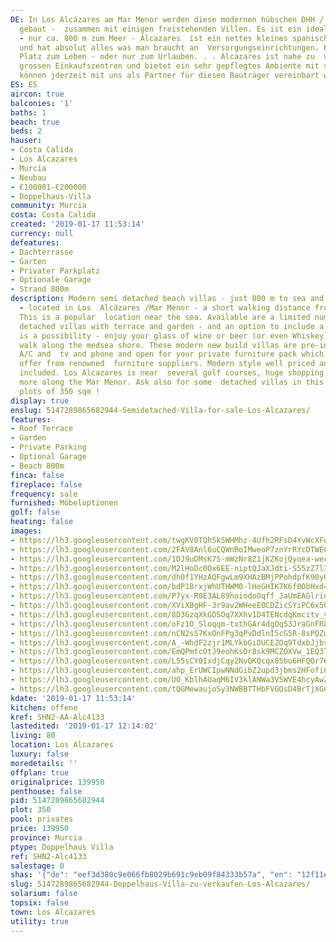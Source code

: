 ```yaml
---
DE: In Los Alcázares am Mar Menor werden diese modernen hübschen DHH / Doppelhaushälften
  gebaut -  zusammen mit einigen freistehenden Villen. Es ist ein idealer Standort
  - nur ca. 800 m zum Meer - Alcazares  ist ein nettes kleines spanisches Mittelmeerstädtchen
  und hat absolut alles was man braucht an  Versorgungseinrichtungen. Ein idealer
  Platz zum Leben - oder nur zum Urlauben. . . Alcazares ist nahe zu  vielen Golfplätzen,
  grossen Einkaufszentren und bietet ein sehr gepflegtes Ambiente mit spanischem Flair.  Besichtigungen
  können jderzeit mit uns als Partner für diesen Bauträger vereinbart werden.
ES: ES
aircon: true
balconies: '1'
baths: 1
beach: true
beds: 2
hauser:
- Costa Calida
- Los Alcazares
- Murcia
- Neubau
- €100001-€200000
- Doppelhaus-Villa
community: Murcia
costa: Costa Calida
created: '2019-01-17 11:53:14'
currency: null
defeatures:
- Dachterrasse
- Garten
- Privater Parkplatz
- Optionale Garage
- Strand 800m
description: Modern semi detached beach villas - just 800 m to sea and sandy beaches
  - located in Los  Alcázares /Mar Menor - a short walking distance from all amenities.
  This is a popular  location near the sea. Available are a limited number of semi
  detached villas with terrace and garden - and an option to include a private pool
  is a possibility - enjoy your glass of wine or beer (or even Whiskey) after a wonderful  beach
  walk along the medsea shore. These modern new build villas are pre-installed for
  A/C and  tv and phone and open for your private furniture pack which we have to
  offer from renowned  furniture suppliers. Modern style well priced and full service
  included. Los Alcazares is near  several golf courses, huge shopping malls - and
  more along the Mar Menor. Ask also for some  detached villas in this residence /
  plots of 350 sqm !
display: true
enslug: 5147289865682944-Semidetached-Villa-for-sale-Los-Alcazares/
features:
- Roof Terrace
- Garden
- Private Parking
- Optional Garage
- Beach 800m
finca: false
fireplace: false
frequency: sale
furnished: Möbeloptionen
golf: false
heating: false
images:
- https://lh3.googleusercontent.com/twgKV0TQh5kSWHMhz-4Ufh2RFsD4YvWcXFogxguVjhPeaSAam4z41Gnsqdk2ZCZPxYLDPa-gke2PMq8QtYhIdA=w640-rj-e30-l100
- https://lh3.googleusercontent.com/2FAV8Anl6uCQWnRoIMweoP7znYrRYcDTWEChVrwnEF4b08FtjawAcR2x7-hwRkgcdVPh4Z1lQfVlL3tKdjOg=w640-rj-e30-l100
- https://lh3.googleusercontent.com/1DJ9uDMsK7S-mWzNr8Z1jKZKojQyoea-wecXuYhMMkwvZeOpf1rhqRsDhF-LRnuljwPCM4zV7e-60p1Vm1twGA=w640-rj-e30-l100
- https://lh3.googleusercontent.com/M2lHoDc0Ox6EE-niptQJaXJdti-S55zZ7lINs3UW3-UkTmIrnJIuv2qxdZuNrqcwPqN1XrNo61c8tEGn1fzk=w640-rj-e30-l100
- https://lh3.googleusercontent.com/dh0f1YHzAQFgwLm9XHAzBMjPPohdpfK90yHjfkcYaCZ4JP0VyQQuzbY9B_SQPGUpFAKZuPG6FgIIdj7rZUQ=w640-rj-e30-l100
- https://lh3.googleusercontent.com/bdP1BrxjWhUTHWM0-lHeGHIK7K6f0DbHxd4nhmjQrQKmNbw4CAZvWxNankedlBnxsm0soJaj4MRLEon3rPp-=w640-rj-e30-l100
- https://lh3.googleusercontent.com/P7yx-R0E3AL89hoiodoOqff_JaUmEAGlridIecAULGTSur02j7_-hT-WNfwtGxtd_cj9FRNsnq1StaF1Ycj16w=w640-rj-e30-l100
- https://lh3.googleusercontent.com/XViXBgHF-3r9av2WHeeE0CDZicSYiPC6x56SRQ8xPnMgRWaCoywonSrA6RubPquC2HrYeIb0uJ4_TqMY0kVc=w640-rj-e30-l100
- https://lh3.googleusercontent.com/8D3GzqXkGDSOq7XXhv1D4TENcdqKmcitv_yaevELd1tK1tW9naIQHWlave-Pm0SgwfEmbH47cvxPnv5oYTI=w640-rj-e30-l100
- https://lh3.googleusercontent.com/oFz1O_Sloqqm-txthGAr4dgOq53JraGnFRLYZAD5qmTyb04Hsq-ac04L5wQ72mmb9fQ-EZCLEibsBulHdT8=w640-rj-e30-l100
- https://lh3.googleusercontent.com/nCN2sS7KxOnFPg3qPvDdlnI5cG5R-8sPQZwqryG_TD5k2s8TyJQGCvFOcAFUbh3xmKNCodBjaXZ_jV5KW4Y=w640-rj-e30-l100
- https://lh3.googleusercontent.com/A_-WhdF2zjr1MLYkbGiDUCEZOq9TdxbJjbs3gYFw-KjMSVvoddUAIiS2adz0-IEqZKbSndQqUsFMjjs-Mf8DGw=w640-rj-e30-l100
- https://lh3.googleusercontent.com/EmQPmtcOtJ9eohKsDr8sk9MCZOXVw_1EQ3TEYKgZi5sRuHFE_rWUjm_-IvpOWK6Mf1mo2dsYuBPaL2BOuxGN=w640-rj-e30-l100
- https://lh3.googleusercontent.com/L55sCY0IxdjCqy2NvQKQcqx85bu6HFQOr762mY4lC_zVmgxH8g-wnVRrEdAkGFFxNZPpZagRwWD1pvRBQl4=w640-rj-e30-l100
- https://lh3.googleusercontent.com/ahp_ErUWCIpwNNdGibZ2upd3jbms2HFofi0XbxwIIv158WLEV_uWzc5APVwWc2Ox9x-pEMYm6AIOtVy938y3=w640-rj-e30-l100
- https://lh3.googleusercontent.com/UO_KblhAUaqM6IV3klANWa3V5WVE4hcyAwZeyZE6rVhvItlr3gGENHpkUgNYsPXP_Nrx3WfvpXwAXnaJkBO8jQ=w640-rj-e30-l100
- https://lh3.googleusercontent.com/tQGMewaujoSy3NWBBTTHbFVGOsD4BrTjXG6Ai_lGFIqqxY4UP7nknN-IWElwPVR2OsJ0_Z5_CeyDHaTA1dYy=w640-rj-e30-l100
kdate: '2019-01-17 11:53:14'
kitchen: offene
kref: SHN2-AA-Alc4133
lastedited: '2019-01-17 12:14:02'
living: 80
location: Los Alcazares
luxury: false
moredetails: ''
offplan: true
originalprice: 139950
penthouse: false
pid: 5147289865682944
plot: 350
pool: privates
price: 139950
province: Murcia
ptype: Doppelhaus Villa
ref: SHN2-Alc4133
salestage: 0
shas: '{"de": "eef3d380c9e066fb8029b691c9eb09f84333b57a", "en": "12f11ea58619acd1c19a0b1ce71a7c0d6e9d981c"}'
slug: 5147289865682944-Doppelhaus-Villa-zu-verkaufen-Los-Alcazares/
solarium: false
topsix: false
town: Los Alcazares
utility: true
---
```

